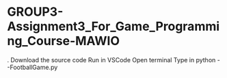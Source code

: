 # GROUP3-Assignment3_For_Game_Programming_Course-MAWIO 
. Download the source code Run in VSCode Open terminal Type in python --FootballGame.py
